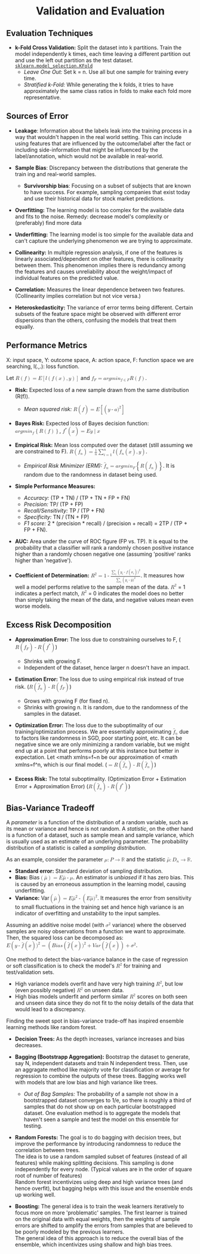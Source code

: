 <center><h1>Validation and Evaluation</h1></center>

## Evaluation Techniques
- **k-Fold Cross Validation:** Split the dataset into k
partitions. Train the model independently k times, each time leaving a different partition out and use the left out partition as the test dataset.
[`sklearn.model_selection.KFold`](http://scikit-learn.org/stable/modules/generated/sklearn.model_selection.KFold.html)
  - *Leave One Out:* Set k = n. Use all but one sample for training every time.
  - *Stratified k-Fold:* While generating the k folds, it tries to have approximately the same class ratios in folds to make each fold more representative.

## Sources of Error
- **Leakage**: Information about the labels leak into the training process in a way that wouldn't happen in the real world setting. This can include using features that are influenced by the outcome/label after the fact or including side-information that might be influenced by the label/annotation, which would not be available in real-world.

- **Sample Bias**: Discrepancy between the distributions that generate the train ing and real-world samples.
  - **Survivorship bias**: Focusing on a subset of subjects that are known to have success. For example, sampling companies that exist today and use their historical data for stock market predictions.

- **Overfitting:** The learning model is too complex for the available data and fits to the noise. Remedy: decrease model's complexity or (preferably) find more data

- **Underfitting:** The learning model is too simple for the available data and can't capture the underlying phenomenon we are trying to approximate.

- **Collinearity:** In multiple regression analysis, if one of the features is linearly associated/dependent on other features, there is collinearity between them. This phenomenon implies there is redundancy among the features and causes unreliability about the weight/impact of individual features on the predicted value.

- **Correlation:** Measures the linear dependence between two features. (Collinearity implies correlation but not vice versa.)

- **Heteroskedasticity:** The variance of error terms being different. Certain subsets of the feature space might be observed with different error dispersions than the others, confusing the models that treat them equally. 

## Performance Metrics
X: input space, Y: outcome space, A: action space, F: function space we are searching, l(.,.): loss function.

Let <math><mi>R</mi><mo>(</mo><mi>f</mi><mo>)</mo><mo>=</mo><mi>E</mi><mo>[</mo><mi>l</mi><mo>(</mo><mi>f</mi><mo>(</mo><mi>x</mi><mo>)</mo><mo>,</mo><mi>y</mi><mo>)</mo><mo>]</mo></math> and <math><msub><mi>f</mi><mi>F</mi></msub><mo>=</mo><mi>a</mi><mi>r</mi><mi>g</mi><mi>m</mi><mi>i</mi><msub><mi>n</mi><mrow><mi>f</mi><mo>&#x2208;</mo><mi>F</mi></mrow></msub><mrow><mi>R</mi><mo>(</mo><mi>f</mi><mo>)</mo></mrow></math>.

- **Risk:** Expected loss of a new sample drawn from the same distribution (R(f)).
  - *Mean squared risk:* <math><mi>R</mi><mo>(</mo><mi>f</mi><mo>)</mo><mo>=</mo><mi>E</mi><mo>[</mo><mo>(</mo><mi>y</mi><mo>-</mo><mi>a</mi><msup><mi>)</mi><mn>2</mn></msup><mo>]</mo></math>
- **Bayes Risk:** Expected loss of Bayes decision function: <math><mi>a</mi><mi>r</mi><mi>g</mi><mi>m</mi><mi>i</mi><msub><mi>n</mi><mi>f</mi></msub><mo>{</mo><mi>R</mi><mo>(</mo><mi>f</mi><mo>)</mo><mo>}</mo></math>, <math><msup><mi>f</mi><mo>*</mo></msup><mo>(</mo><mi>x</mi><mo>)</mo><mo>=</mo><mi>E</mi><mfenced open="[" close="]"><mrow><mi>y</mi><mo>|</mo><mi>x</mi></mrow></mfenced></math>

- **Empirical Risk:** Mean loss computed over the dataset (still assuming we are constrained to F). <math><mi>R</mi><mo>(</mo><msub><mi>f</mi><mi>n</mi></msub><mo>)</mo><mo>=</mo><mfrac><mn>1</mn><mi>n</mi></mfrac><munderover><mo>&#x2211;</mo><mrow><mi>i</mi><mo>=</mo><mn>1</mn></mrow><mi>n</mi></munderover><mi>l</mi><mo>(</mo><msub><mi>f</mi><mi>n</mi></msub><mo>(</mo><mi>x</mi><mo>)</mo><mo>,</mo><mi>y</mi><mo>)</mo></math>.
  - *Empirical Risk Minimizer (ERM):* <math><msub><mover><mi>f</mi><mo>^</mo></mover><mi>n</mi></msub><mo>=</mo><mi>a</mi><mi>r</mi><mi>g</mi><mi>m</mi><mi>i</mi><msub><mi>n</mi><mi>F</mi></msub><mo>{</mo><mi>R</mi><mo>(</mo><msub><mi>f</mi><mi>n</mi></msub><mo>)</mo><mo>}</mo></math>. It is random due to the randomness in dataset being used. 

- **Simple Performance Measures:**
  - *Accuracy:* (TP + TN) / (TP + TN + FP + FN)
  - *Precision:* TP/ (TP + FP)
  - *Recall/Sensitivity:* TP / (TP + FN)
  - *Specificity:* TN / (TN + FP)
  - *F1 score:* 2 * (precision * recall) / (precision + recall) = 2TP / (TP + FP + FN). 

- **AUC:** Area under the curve of ROC figure (FP vs. TP). It is equal to the probability that a classifier will rank a randomly chosen positive instance higher than a randomly chosen negative one (assuming 'positive' ranks higher than 'negative').

- **Coefficient of Determination:** <math><msup><mi>R</mi><mn>2</mn></msup><mo>=</mo><mn>1</mn><mo>-</mo><mfrac><mrow><msub><mo>&#x2211;</mo><mi>i</mi></msub><mo>(</mo><msub><mi>y</mi><mi>i</mi></msub><mo>-</mo><mi>f</mi><mo>(</mo><msub><mi>x</mi><mi>i</mi></msub><mo>)</mo><msup><mi>)</mi><mn>2</mn></msup></mrow><mrow><msub><mo>&#x2211;</mo><mi>i</mi></msub><mo>(</mo><msub><mi>y</mi><mi>i</mi></msub><mo>-</mo><mover><mi>y</mi><mo>&#xAF;</mo></mover><msup><mi>)</mi><mn>2</mn></msup></mrow></mfrac></math>. It measures how well a model performs relative to the sample mean of the data. <math><msup><mi>R</mi><mn>2</mn></msup></math> = 1 indicates a perfect match, <math><msup><mi>R</mi><mn>2</mn></msup></math> = 0 indicates the model does no better than simply taking the mean of the data, and negative values mean even worse models.

## Excess Risk Decomposition
- **Approximation Error:** The loss due to constraining ourselves to F, (<math><mi>R</mi><mo>(</mo><msub><mi>f</mi><mi>F</mi></msub><mo>)</mo><mo>-</mo><mi>R</mi><mo>(</mo><msup><mi>f</mi><mo>*</mo></msup><mo>)</mo></math>)
  - Shrinks with growing F.
  - Independent of the dataset, hence larger n doesn't have an impact.

- **Estimation Error:** The loss due to using empirical risk instead of true risk. (<math><mi>R</mi><mo>(</mo><msub><mover><mi>f</mi><mo>^</mo></mover><mi>n</mi></msub><mo>)</mo><mo>-</mo><mi>R</mi><mo>(</mo><msub><mi>f</mi><mi>F</mi></msub><mo>)</mo></math>)
  - Grows with growing F (for fixed n).
  - Shrinks with growing n. It is random, due to the randomness of the samples in the dataset.

- **Optimization Error:** The loss due to the suboptimality of our training/optimization process. We are essentially approximating <math><msub><mover><mi>f</mi><mo>^</mo></mover><mi>n</mi></msub></math> due to factors like randomness in SGD, poor starting point, etc. It can be negative since we are only minimizing a random variable, but we might end up at a point that performs poorly at this instance but better in expectation. Let <math xmlns=<msub><mover><mi>f</mi><mo>~</mo></mover><mi>n</mi></msub></math> be our approximation of <math xmlns=<msub><mover><mi>f</mi><mo>^</mo></mover><mi>n</mi></msub></math>, which is our final model. (<math><mo>=</mo><mi>R</mi><mo>(</mo><msub><mover><mi>f</mi><mo>~</mo></mover><mi>n</mi></msub><mo>)</mo><mo>-</mo><mi>R</mi><mo>(</mo><msub><mover><mi>f</mi><mo>^</mo></mover><mi>n</mi></msub><mo>)</mo></math>)

- **Excess Risk:** The total suboptimality. (Optimization Error + Estimation Error + Approximation Error) (<math><mi>R</mi><mo>(</mo><msub><mover><mi>f</mi><mo>~</mo></mover><mi>n</mi></msub><mo>)</mo><mo>-</mo><mi>R</mi><mo>(</mo><msup><mi>f</mi><mo>*</mo></msup><mo>)</mo></math>)

## Bias-Variance Tradeoff
A *parameter* is a function of the distribution of a random variable, such as its mean or variance and hence is not random. A *statistic*, on the other hand is a function of a dataset, such as sample mean and sample variance, which is usually used as an estimate of an underlying parameter. The probability distribution of a statistic is called a *sampling distribution*.

As an example, consider the parameter <math><mi>&#x3BC;</mi><mo>:</mo><mi>P</mi><mo>&#x2192;</mo><mi mathvariant="normal">&#x211D;</mi></math> and the statistic <math><mover><mi>&#x3BC;</mi><mo>^</mo></mover><mo>:</mo><msub><mi>D</mi><mi>n</mi></msub><mo>&#x2192;</mo><mi mathvariant="normal">&#x211D;</mi></math>.

- **Standard error:** Standard deviation of sampling distribution.
- **Bias:** Bias<math><mo>(</mo><mover><mi>&#x3BC;</mi><mo>^</mo></mover><mo>)</mo><mo>=</mo><mi>E</mi><mfenced open="[" close="]"><mrow><mover><mi>&#x3BC;</mi><mo>^</mo></mover></mfenced><mo>-</mo><mi>&#x3BC;</mi></mrow></math>. An estimator is *unbiased* if it has zero bias. This is caused by an erroneous assumption in the learning model, causing underfitting.
- **Variance:** Var<math><mo>(</mo><mover><mi>&#x3BC;</mi><mo>^</mo></mover><mo>)</mo><mo>=</mo><mi>E</mi><mfenced open="[" close="]"><msup><mover><mi>&#x3BC;</mi><mo>^</mo></mover><mn>2</mn></msup></mfenced><mo>-</mo><mo>(</mo><mi>E</mi><mfenced open="[" close="]"><mover><mi>&#x3BC;</mi><mo>^</mo></mover></mfenced><msup><mi>)</mi><mn>2</mn></msup></math>. It measures the error from sensitivity to small fluctuations in the training set and hence high variance is an indicator of overfitting and unstability to the input samples.

Assuming an additive noise model (with <math><msup><mi>&#x3C3;</mi><mn>2</mn></msup></math> variance) where the observed samples are noisy observations from a function we want to approximate. Then, the squared loss can be decomposed as:
<math><mi>E</mi><mfenced open="[" close="]"><mrow><mo>(</mo><mi>y</mi><mo>-</mo><mover><mi>f</mi><mo>^</mo></mover><mo>(</mo><mi>x</mi><mo>)</mo><msup><mi>)</mi><mn>2</mn></msup></mrow></mfenced><mo>=</mo><mo>(</mo><mi>B</mi><mi>i</mi><mi>a</mi><mi>s</mi><mo>(</mo><mover><mi>f</mi><mo>^</mo></mover><mo>(</mo><mi>x</mi><mo>)</mo><msup><mi>)</mi><mn>2</mn></msup><mo>+</mo><mi>V</mi><mi>a</mi><mi>r</mi><mo>(</mo><mover><mi>f</mi><mo>^</mo></mover><mo>(</mo><mi>x</mi><mo>)</mo><mo>)</mo><mo>+</mo><msup><mi>&#x3C3;</mi><mn>2</mn></msup></math>.

One method to detect the bias-variance balance in the case of regression or soft classification is to check the model's <math><msup><mi>R</mi><mn>2</mn></msup></math> for training and test/validation sets.

- High variance models overfit and have very high training <math><msup><mi>R</mi><mn>2</mn></msup></math>, but low (even possibly negative) <math><msup><mi>R</mi><mn>2</mn></msup></math> on unseen data.
- High bias models underfit and perform similar <math><msup><mi>R</mi><mn>2</mn></msup></math> scores on both seen and unseen data since they do not fit to the noisy details of the data that would lead to a discrepancy.

Finding the sweet spot in bias-variance trade-off has inspired ensemble learning methods like random forest.

- **Decision Trees:** As the depth increases, variance increases and bias decreases.

- **Bagging (Bootstrapp Aggregation):** Bootstrap the dataset to generate, say N, independent datasets and train N independent tress. Then, use an aggragate method like majority vote for classification or average for regression to combine the outputs of these trees. Bagging works well with models that are low bias and high variance like trees.
  - *Out of Bag Samples:* The probability of a sample not show in a bootstrapped dataset converges to 1/e, so there is roughly a third of samples that do not show up on each particular bootstrapped dataset. One evaluation method is to aggregate the models that haven't seen a sample and test the model on this ensemble for testing.

- **Random Forests:** The goal is to do bagging with decision trees, but improve the performance by introducing randomness to reduce the correlation between trees. </br>
The idea is to use a random sampled subset of features (instead of all features) while making splitting decisions. This sampling is done independently for every node. (Typical values are in the order of square root of number of features) </br> 
Random forest incentivizes using deep and high variance trees (and hence overfit), but bagging helps with this issue and the ensemble ends up working well.

- **Boosting:** The general idea is to train the weak learners iteratively to focus more on more 'problematic' samples. The first learner is trained on the original data with equal weights, then the weights of sample errors are shifted to amplify the errors from samples that are believed to be poorly modeled by the previous learners. </br>
The general idea of this approach is to reduce the overall bias of the ensemble, which incentivizes using shallow and high bias trees.